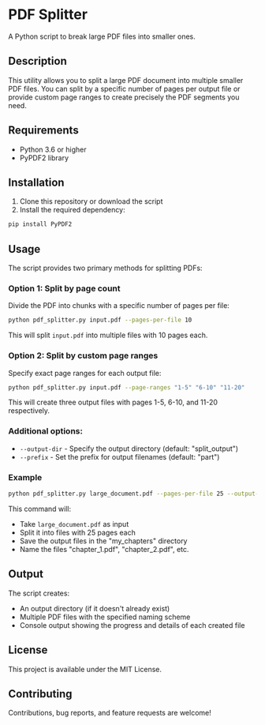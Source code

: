 # PDF Splitter

A Python script to break large PDF files into smaller ones.

## Description

This utility allows you to split a large PDF document into multiple smaller PDF files. You can split by a specific number of pages per output file or provide custom page ranges to create precisely the PDF segments you need.

## Requirements

- Python 3.6 or higher
- PyPDF2 library

## Installation

1. Clone this repository or download the script
2. Install the required dependency:

```bash
pip install PyPDF2
```

## Usage

The script provides two primary methods for splitting PDFs:

### Option 1: Split by page count

Divide the PDF into chunks with a specific number of pages per file:

```bash
python pdf_splitter.py input.pdf --pages-per-file 10
```

This will split `input.pdf` into multiple files with 10 pages each.

### Option 2: Split by custom page ranges

Specify exact page ranges for each output file:

```bash
python pdf_splitter.py input.pdf --page-ranges "1-5" "6-10" "11-20"
```

This will create three output files with pages 1-5, 6-10, and 11-20 respectively.

### Additional options:

- `--output-dir` - Specify the output directory (default: "split_output")
- `--prefix` - Set the prefix for output filenames (default: "part")

### Example

```bash
python pdf_splitter.py large_document.pdf --pages-per-file 25 --output-dir "my_chapters" --prefix "chapter"
```

This command will:
- Take `large_document.pdf` as input
- Split it into files with 25 pages each
- Save the output files in the "my_chapters" directory
- Name the files "chapter_1.pdf", "chapter_2.pdf", etc.

## Output

The script creates:
- An output directory (if it doesn't already exist)
- Multiple PDF files with the specified naming scheme
- Console output showing the progress and details of each created file

## License

This project is available under the MIT License.

## Contributing

Contributions, bug reports, and feature requests are welcome!
